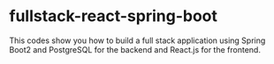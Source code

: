 # fullstack-react-spring-boot
This codes show you how to build a full stack application using Spring Boot2 and PostgreSQL for the backend and React.js for the frontend.
